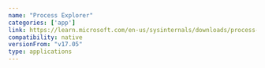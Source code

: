 ```yaml
---
name: "Process Explorer"
categories: ['app']
link: https://learn.microsoft.com/en-us/sysinternals/downloads/process-explorer
compatibility: native
versionFrom: "v17.05"
type: applications
---
```


